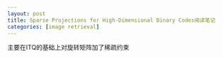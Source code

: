 ```yaml
---
layout: post
title: Sparse Projections for High-Dimensional Binary Codes阅读笔记
categories: [image retrieval]
---
```


主要在ITQ的基础上对旋转矩阵加了稀疏约束